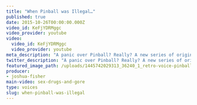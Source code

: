 ```yaml
---
title: "When Pinball was Illegal…"
published: true
date: 2015-10-26T00:00:00.000Z
video_id: KeFjYDRMggc
video_provider: youtube
video:
  video_id: KeFjYDRMggc
  video_provider: youtube
meta_description: "A panic over Pinball? Really? A new series of original Retro Report short docs produced for Facebook. "
twitter_description: "A panic over Pinball? Really? A new series of original Retro Report short docs produced for Facebook. "
featured_image_path: /uploads/1445742029313_36240_1_retro-voice-pinball.jpg
producer:
- joshua-fisher
main-video: sex-drugs-and-gore
type: voices
slug: when-pinball-was-illegal
---
```


